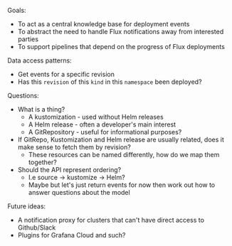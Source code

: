  

Goals: 
* To act as a central knowledge base for deployment events
* To abstract the need to handle Flux notifications away from interested parties
* To support pipelines that depend on the progress of Flux deployments 


Data access patterns:
* Get events for a specific revision
* Has this `revision` of this `kind` in this `namespace` been deployed?

Questions:
* What is a thing?
    * A kustomization - used without Helm releases
    * A Helm release - often a developer's main interest
    * A GitRepository - useful for informational purposes?
* If GitRepo, Kustomization and Helm release are usually related, does it make sense to fetch them by revision?
    * These resources can be named differently, how do we map them together?
* Should the API represent ordering?
    * I.e source -> kustomize -> Helm?
    * Maybe but let's just return events for now then work out how to answer questions about the model

Future ideas:
* A notification proxy for clusters that can't have direct access to Github/Slack
* Plugins for Grafana Cloud and such?
